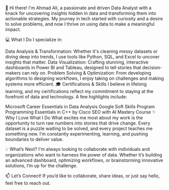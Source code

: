 👋 Hi there! I'm Ahmad Ali, a passionate and driven Data Analyst with a knack for uncovering insights hidden in data and transforming them into actionable strategies. My journey in tech started with curiosity and a desire to solve problems, and now I thrive on using data to make a meaningful impact.

💻 What I Do
I specialize in:

Data Analysis & Transformation: Whether it's cleaning messy datasets or diving deep into trends, I use tools like Python, SQL, and Excel to uncover insights that matter.
Data Visualization: Crafting stunning, interactive dashboards in Power BI and Tableau, designed to tell stories that decision-makers can rely on.
Problem Solving & Optimization: From developing algorithms to designing workflows, I enjoy taking on challenges and making systems more efficient.
🎓 Certifications & Skills
I believe in lifelong learning, and my certifications reflect my commitment to staying at the forefront of data and technology. A few highlights include:

Microsoft Career Essentials in Data Analysis
Google Soft Skills Program
Programming Essentials in C++ by Cisco
SEO with AI Mastery Course
✨ Why I Love What I Do
What excites me most about my work is the opportunity to turn raw numbers into stories that drive change. Every dataset is a puzzle waiting to be solved, and every project teaches me something new. I’m constantly experimenting, learning, and pushing boundaries to deliver value.

💡 What’s Next?
I'm always looking to collaborate with individuals and organizations who want to harness the power of data. Whether it’s building an advanced dashboard, optimizing workflows, or brainstorming innovative solutions, I’m up for the challenge.

📫 Let’s Connect!
If you’d like to collaborate, share ideas, or just say hello, feel free to reach out.
